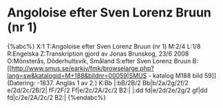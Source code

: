 # Angoloise efter Sven Lorenz Bruun (nr 1)

{%abc%}
X:1
T:Angoloise efter Sven Lorenz Bruun (nr 1)
M:2/4
L:1/8
R:Engelska
Z:Transkription gjord av Jonas Brunskog, 23/6 2008
O:Mönsterås, Döderhultsvik, Småland
S:efter Sven Lorenz Bruun
B:[[http://www.smus.se/earkiv/fmk/browselarge.php?lang=sw&katalogid=M+188&bildnr=00059|SMUS - katalog M188 bild 59]] (Datering: -1837. Angläs 1 av 2.)
K:Bb
|:bB/2B/2 Bb|b/2a/2g/2f/2 e/2d/2c/2B/2| fF/2F/2 Ff|e/2c/2A/2c/2 B2:|
|:dd fd|e/2d/2e/2g/2 gf|dd fd|c/2e/2A/2c/2 B2:|
{%endabc%}

